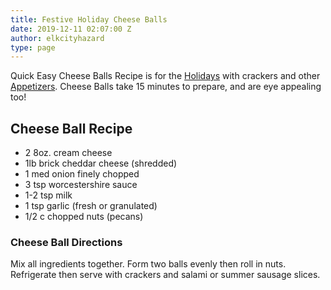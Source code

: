 ```yaml
---
title: Festive Holiday Cheese Balls
date: 2019-12-11 02:07:00 Z
author: elkcityhazard
type: page
---
```


Quick Easy Cheese Balls Recipe is for the [Holidays][1] with crackers and other [Appetizers][2]. Cheese Balls take 15 minutes to prepare, and are eye appealing too!

## Cheese Ball Recipe

  * 2 8oz. cream cheese
  * 1lb brick cheddar cheese (shredded)
  * 1 med onion finely chopped
  * 3 tsp worcestershire sauce
  * 1-2 tsp milk
  * 1 tsp garlic (fresh or granulated)
  * 1/2 c chopped nuts (pecans)

### Cheese Ball Directions

Mix all ingredients together. Form two balls evenly then roll in nuts. Refrigerate then serve with crackers and salami or summer sausage slices.

 [1]: /wordpress/recipes-for-special-occasions-and-events/
 [2]: /wordpress/appetizers/